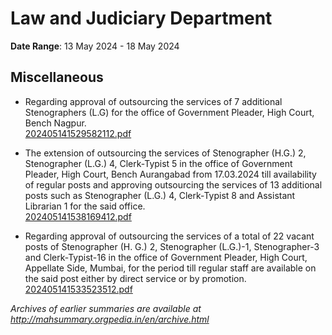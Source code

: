# Law and Judiciary Department

**Date Range**: 13 May 2024 - 18 May 2024


## Miscellaneous
- Regarding approval of outsourcing the services of  7 additional Stenographers (L.G) for the office of Government Pleader, High Court, Bench Nagpur.\
  [202405141529582112.pdf](https://gr.maharashtra.gov.in/Site/Upload/Government%20Resolutions/English/202405141529582112.pdf)

- The extension of outsourcing the services of Stenographer (H.G.) 2, Stenographer (L.G.) 4, Clerk-Typist 5 in the office of Government Pleader, High Court, Bench Aurangabad from 17.03.2024 till availability of regular posts and approving outsourcing the services of 13 additional posts such as Stenographer (L.G.) 4, Clerk-Typist 8 and Assistant Librarian 1 for the said office.\
  [202405141538169412.pdf](https://gr.maharashtra.gov.in/Site/Upload/Government%20Resolutions/English/202405141538169412.pdf)

- Regarding approval of outsourcing the services of a total of 22 vacant posts of Stenographer (H. G.) 2, Stenographer (L.G.)-1, Stenographer-3 and Clerk-Typist-16 in the office of Government Pleader, High Court, Appellate Side, Mumbai, for the period till regular staff are available on the said post either by direct service or by promotion.\
  [202405141533523512.pdf](https://gr.maharashtra.gov.in/Site/Upload/Government%20Resolutions/English/202405141533523512.pdf)


*Archives of earlier summaries are available at http://mahsummary.orgpedia.in/en/archive.html*